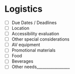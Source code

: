 # Logistics

- [ ] Due Dates / Deadlines
- [ ] Location
- [ ] Accessibility evaluation
- [ ] Other special considerations
- [ ] AV equipment
- [ ] Promotional materials
- [ ] Food
- [ ] Beverages
- [ ] Other needs_________________
